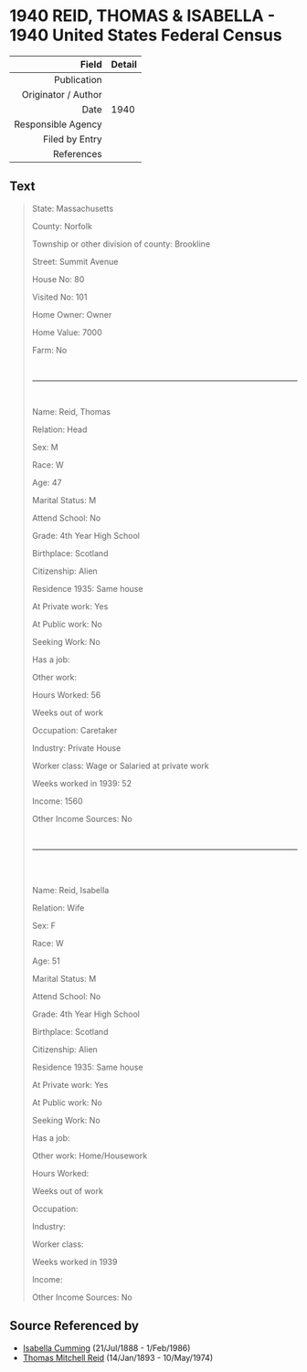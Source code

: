 ﻿---
layout: page
permalink: /sources/s82313037
---

# 1940 REID, THOMAS & ISABELLA - 1940 United States Federal Census

Field | Detail
---:|:---
Publication | 
Originator / Author | 
Date | 1940
Responsible Agency | 
Filed by Entry | 
References | 

## Text

> State: Massachusetts
>
> County: Norfolk
>
> Township or other division of county: Brookline
>
> Street: Summit Avenue
>
> House No: 80
>
> Visited No: 101
>
> Home Owner: Owner
>
> Home Value: 7000
>
> Farm: No
>
> <br/>
>
> ---
>
> <br/>
>
> Name: Reid, Thomas
>
> Relation: Head
>
> Sex: M
>
> Race: W
>
> Age: 47
>
> Marital Status: M
>
> Attend School: No
>
> Grade: 4th Year High School
>
> Birthplace: Scotland
>
> Citizenship: Alien 
>
> Residence 1935: Same house
>
> At Private work: Yes
>
> At Public work: No
>
> Seeking Work: No
>
> Has a job:
>
> Other work:
>
> Hours Worked: 56
>
> Weeks out of work
>
> Occupation: Caretaker
>
> Industry: Private House
>
> Worker class: Wage or Salaried at private work
>
> Weeks worked in 1939: 52
>
> Income: 1560
>
> Other Income Sources: No
>
> <br/>
>
> ---
>
> <br/>
>
> <br/>
>
> Name: Reid, Isabella
>
> Relation: Wife
>
> Sex: F
>
> Race: W
>
> Age: 51
>
> Marital Status: M
>
> Attend School: No
>
> Grade: 4th Year High School
>
> Birthplace: Scotland
>
> Citizenship: Alien 
>
> Residence 1935: Same house
>
> At Private work: Yes
>
> At Public work: No
>
> Seeking Work: No
>
> Has a job:
>
> Other work: Home/Housework
>
> Hours Worked: 
>
> Weeks out of work
>
> Occupation:
>
> Industry:
>
> Worker class:
>
> Weeks worked in 1939
>
> Income:
>
> Other Income Sources: No
>

## Source Referenced by

* [Isabella Cumming](../people/@84684994@-isabella-cumming-b1888-7-21-d1986-2-1.md) (21/Jul/1888 - 1/Feb/1986)
* [Thomas Mitchell Reid](../people/@2617088@-thomas-mitchell-reid-b1893-1-14-d1974-5-10.md) (14/Jan/1893 - 10/May/1974)
